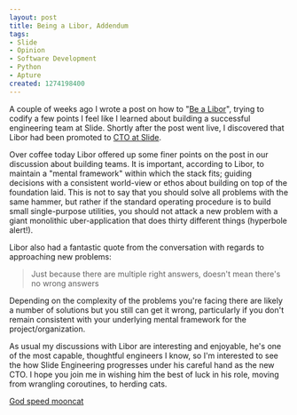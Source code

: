 ```yaml
--- 
layout: post
title: Being a Libor, Addendum
tags: 
- Slide
- Opinion
- Software Development
- Python
- Apture
created: 1274198400
---
```

A couple of weeks ago I wrote a post on how to "[Be a Libor](http://unethicalblogger.com/posts/2010/04/be_libor)", trying to codify a few points I feel like I learned about building a successful engineering team at Slide. Shortly after the post went live, I discovered that Libor had been promoted to [CTO at Slide](http://www.slide.com/corp/about-us.html).

Over coffee today Libor offered up some finer points on the post in our discussion about building  teams. It is important, according to Libor, to maintain a "mental framework" within which the stack fits; guiding decisions with a consistent world-view or ethos about building on top of the foundation laid. This is not to say that you should solve all problems with the same hammer, but rather if the standard operating procedure is to build small single-purpose utilities, you should not attack a new problem with a giant monolithic uber-application that does thirty different things (hyperbole alert!). 

Libor also had a fantastic quote from the conversation with regards to approaching new problems:

> Just because there are multiple right answers, doesn't mean there's no wrong answers

Depending on the complexity of the problems you're facing there are likely a number of solutions but you still can get it wrong, particularly if you don't remain consistent with your underlying mental framework for the project/organization.

As usual my discussions with Libor are interesting and enjoyable, he's one of the most capable, thoughtful engineers I know, so I'm interested to see the how Slide Engineering progresses under his careful hand as the new CTO. I hope you join me in wishing him the best of luck in his role, moving from wrangling coroutines, to herding cats.

[God speed mooncat](http://icanhascheezburger.com/2007/05/13/god-speed-moon-cat/)
